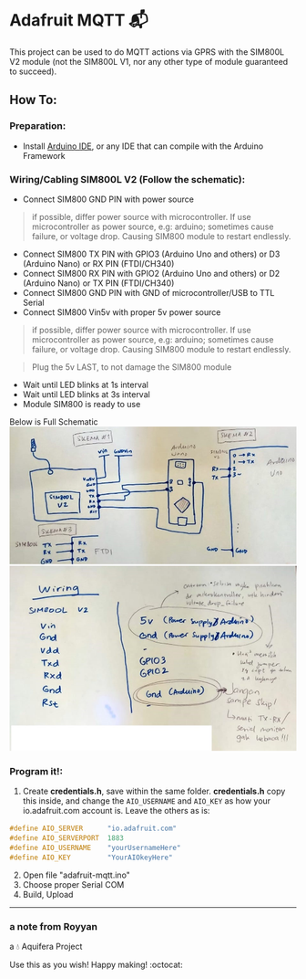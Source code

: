 # Adafruit MQTT :mailbox_with_mail:

This project can be used to do MQTT actions via GPRS with the SIM800L V2 module (not the SIM800L V1, nor any other type of module guaranteed to succeed).

## How To:
### Preparation:

- Install [Arduino IDE](https://www.arduino.cc/en/main/software), or any IDE that can compile with the Arduino Framework

### Wiring/Cabling SIM800L V2 (Follow the schematic):
- Connect SIM800 GND PIN with power source 
> if possible, differ power source with microcontroller. If use microcontroller as power source, e.g: arduino; sometimes cause failure, or voltage drop. Causing SIM800 module to restart endlessly.
- Connect SIM800 TX PIN with GPIO3 (Arduino Uno and others) or D3 (Arduino Nano) or RX PIN (FTDI/CH340)
- Connect SIM800 RX PIN with GPIO2 (Arduino Uno and others) or D2 (Arduino Nano) or TX PIN (FTDI/CH340)
- Connect SIM800 GND PIN with GND of microcontroller/USB to TTL Serial
- Connect SIM800 Vin5v with proper 5v power source 
> if possible, differ power source with microcontroller. If use microcontroller as power source, e.g: arduino; sometimes cause failure, or voltage drop. Causing SIM800 module to restart endlessly.

> Plug the 5v LAST, to not damage the SIM800 module

- Wait until LED blinks at 1s interval
- Wait until LED blinks at 3s interval
- Module SIM800 is ready to use

Below is Full Schematic
![](docs/schematics.jpeg)
![](docs/schematics_notes_indo.jpeg)

### Program it!:

1. Create **credentials.h**, save within the same folder. **credentials.h** copy this inside, and change the `AIO_USERNAME` and `AIO_KEY` as how your io.adafruit.com account is. Leave the others as is:
```cpp
#define AIO_SERVER      "io.adafruit.com"
#define AIO_SERVERPORT  1883
#define AIO_USERNAME    "yourUsernameHere"
#define AIO_KEY         "YourAIOkeyHere"
```
2. Open file "adafruit-mqtt.ino"
4. Choose proper Serial COM
4. Build, Upload

---

### a note from Royyan

a :droplet: Aquifera Project

Use this as you wish! Happy making! :octocat: